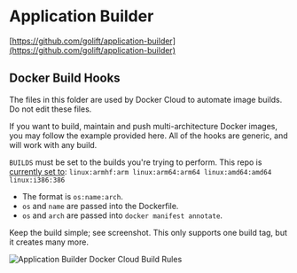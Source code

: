 # Application Builder

[https://github.com/golift/application-builder](https://github.com/golift/application-builder)

## Docker Build Hooks

The files in this folder are used by Docker Cloud to automate image builds.
Do not edit these files.

If you want to build, maintain and push multi-architecture Docker images, you may
follow the example provided here. All of the hooks are generic, and will work with
any build.

`BUILDS` must be set to the builds you're trying to perform. This repo is [currently set to](../../buildinfo.sh): `linux:armhf:arm linux:arm64:arm64 linux:amd64:amd64 linux:i386:386`
  -   The format is `os:name:arch`.
  -   `os` and `name` are passed into the Dockerfile.
  -   `os` and `arch` are passed into `docker manifest annotate`.

Keep the build simple; see screenshot. This only supports one build tag, but it creates many more.

![Application Builder Docker Cloud Build Rules](https://raw.githubusercontent.com/wiki/unifi-poller/unifi-poller/images/unifi-poller-build-rules.png "Application Builder Docker Cloud Build Rules")
